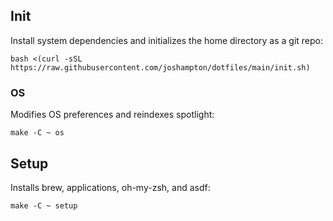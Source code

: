 ## Init

Install system dependencies and initializes the home directory as a git repo:

```console
bash <(curl -sSL https://raw.githubusercontent.com/joshampton/dotfiles/main/init.sh)
```

### OS

Modifies OS preferences and reindexes spotlight:

```console
make -C ~ os
```

## Setup

Installs brew, applications, oh-my-zsh, and asdf:

```console
make -C ~ setup
```
